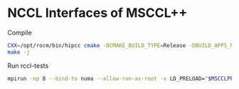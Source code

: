 # NCCL Interfaces of MSCCL++

Compile

```bash
CXX=/opt/rocm/bin/hipcc cmake -DCMAKE_BUILD_TYPE=Release -DBUILD_APPS_NCCL=ON -DBUILD_PYTHON_BINDINGS=OFF ..
make -j
```

Run rccl-tests

```bash
mpirun -np 8 --bind-to numa --allow-run-as-root -x LD_PRELOAD="$MSCCLPP_BUILD/libmscclpp.so $MSCCLPP_BUILD/apps/nccl/libmscclpp_nccl.so" -x MSCCLPP_DEBUG=WARN -x MSCCLPP_DEBUG_SUBSYS=ALL -x NCCL_DEBUG=WARN ./build/all_reduce_perf -b 1K -e 256M -f 2 -d half -G 20 -w 10 -n 50
```
